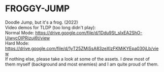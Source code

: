 # FROGGY-JUMP
Doodle Jump, but it's a frog. (2022) <br> 
Video demos for TLDP (too long didn't play): <br>
Normal Mode: https://drive.google.com/file/d/1Ddu9St_sIxEA2ShO-UiwycOIPRizuj6t/view <br>
Hard Mode: https://drive.google.com/file/d/1yT25ZMiSsA83zeXlzFKMiKYEpa030jLb/view <br>
If nothing else, please take a look at some of the assets. I drew most of them myself (background and most enemies) and I am quite proud of them.
